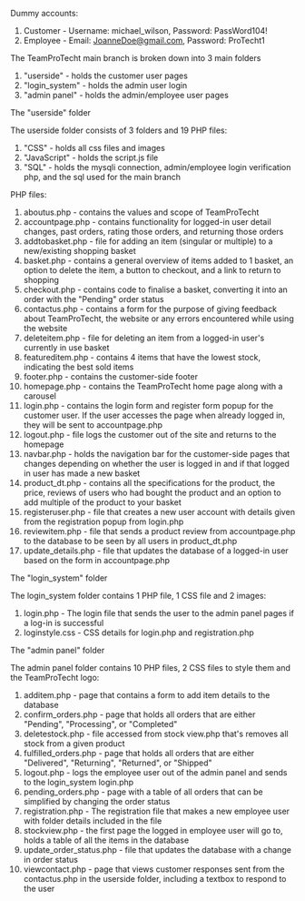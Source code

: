 Dummy accounts:
1. Customer - Username: michael_wilson, Password: PassWord104!
2. Employee - Email: JoanneDoe@gmail.com, Password: ProTecht1


The TeamProTecht main branch is broken down into 3 main folders
1. "userside" - holds the customer user pages
2. "login_system" - holds the admin user login
3. "admin panel" - holds the admin/employee user pages


The "userside" folder

The userside folder consists of 3 folders and 19 PHP files:
1. "CSS" - holds all css files and images
2. "JavaScript" - holds the script.js file
3. "SQL" - holds the mysqli connection, admin/employee login verification php,
            and the sql used for the main branch

PHP files:
1. aboutus.php - contains the values and scope of TeamProTecht
2. accountpage.php - contains functionality for logged-in user detail changes, past orders,
                           rating those orders, and returning those orders
3. addtobasket.php - file for adding an item (singular or multiple) to a new/existing shopping basket
4. basket.php - contains a general overview of items added to 1 basket, an option to delete the item,
                           a button to checkout, and a link to return to shopping
5. checkout.php - contains code to finalise a basket, converting it into an order with the "Pending" order status
6. contactus.php - contains a form for the purpose of giving feedback about TeamProTecht,
                           the website or any errors encountered while using the website
7. deleteitem.php - file for deleting an item from a logged-in user's currently in use basket
8. featureditem.php - contains 4 items that have the lowest stock, indicating the best sold items
9. footer.php - contains the customer-side footer
10. homepage.php - contains the TeamProTecht home page along with a carousel
11. login.php - contains the login form and register form popup for the customer user.
                If the user accesses the page when already logged in, they will be sent to accountpage.php
12. logout.php - file logs the customer out of the site and returns to the homepage
13. navbar.php - holds the navigation bar for the customer-side pages that changes depending on whether
                            the user is logged in and if that logged in user has made a new basket
14. product_dt.php - contains all the specifications for the product, the price,
                            reviews of users who had bought the product and an option to add multiple of the product to your basket
15. registeruser.php - file that creates a new user account with details given
                            from the registration popup from login.php
16. reviewitem.php - file that sends a product review from accountpage.php to the database
                         to be seen by all users in product_dt.php
17. update_details.php - file that updates the database of a logged-in user based on the form
                            in accountpage.php


The "login_system" folder

The login_system folder contains 1 PHP file, 1 CSS file and 2 images:
1. login.php - The login file that sends the user to the admin panel pages if a log-in is
               successful
2. loginstyle.css - CSS details for login.php and registration.php


The "admin panel" folder

The admin panel folder contains 10 PHP files, 2 CSS files to style them and the TeamProTecht logo:
1. additem.php - page that contains a form to add item details to the database
2. confirm_orders.php - page that holds all orders that are either "Pending", "Processing", or "Completed"
3. deletestock.php - file accessed from stock view.php that's removes all stock from a given product
4. fulfilled_orders.php - page that holds all orders that are either "Delivered", "Returning", "Returned", or "Shipped"
5. logout.php - logs the employee user out of the admin panel and sends to the login_system login.php
6. pending_orders.php - page with a table of all orders that can be simplified by changing the order status
7. registration.php - The registration file that makes a new employee user with folder details included in the file
8. stockview.php - the first page the logged in employee user will go to, holds a table of all the items in the database
9. update_order_status.php - file that updates the database with a change in order status
10. viewcontact.php - page that views customer responses sent from the contactus.php in the userside folder, including a textbox to respond to the user

